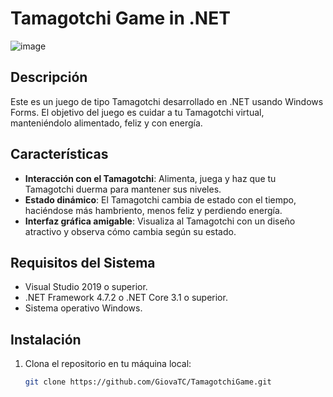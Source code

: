 # Tamagotchi Game in .NET

![image](https://github.com/user-attachments/assets/a1b0cc64-9f48-4ae5-ace6-6faefe119cf4)


## Descripción
Este es un juego de tipo Tamagotchi desarrollado en .NET usando Windows Forms. El objetivo del juego es cuidar a tu Tamagotchi virtual, manteniéndolo alimentado, feliz y con energía.

## Características
- **Interacción con el Tamagotchi**: Alimenta, juega y haz que tu Tamagotchi duerma para mantener sus niveles.
- **Estado dinámico**: El Tamagotchi cambia de estado con el tiempo, haciéndose más hambriento, menos feliz y perdiendo energía.
- **Interfaz gráfica amigable**: Visualiza al Tamagotchi con un diseño atractivo y observa cómo cambia según su estado.

## Requisitos del Sistema
- Visual Studio 2019 o superior.
- .NET Framework 4.7.2 o .NET Core 3.1 o superior.
- Sistema operativo Windows.

## Instalación

1. Clona el repositorio en tu máquina local:
   ```bash
   git clone https://github.com/GiovaTC/TamagotchiGame.git
